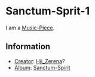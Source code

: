 # Sanctum-Sprit-1

I am a [Music-Piece](90000010.md).

## Information

- [Creator](600098.md): [Hji_Zerena](70000082.md)?
- [Album](90000044.md): [Sanctum-Spirit](91000013.md)
